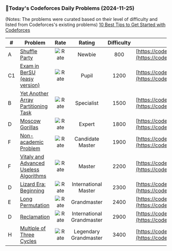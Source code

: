 ### 🌟Today's Codeforces Daily Problems (2024-11-25)
(Notes: The problems were curated based on their level of difficulty and listed from Codeforces's existing problems)
[10 Best Tips to Get Started with Codeforces](https://github.com/ika9810/Codeforces-Daily-Problems/blob/main/10%20Best%20Tips%20to%20Get%20Started%20with%20Codeforces.md)

| # | Problem | Rate| Rating | Difficulty | Contest |
|---| ----- | :--------: | :----------: | :----------: | ---------- |
|A|[Shuffle Party](https://codeforces.com/contest/1937/problem/A)|![Rate](https://img.shields.io/badge/Newbie-800-lightgrey)|Newbie|800|[https://codeforces.com/contest/1937](https://codeforces.com/contest/1937)|
|C1|[Exam in BerSU (easy version)](https://codeforces.com/contest/1185/problem/C1)|![Rate](https://img.shields.io/badge/Pupil-1200-brightgreen)|Pupil|1200|[https://codeforces.com/contest/1185](https://codeforces.com/contest/1185)|
|B|[Yet Another Array Partitioning Task](https://codeforces.com/contest/1114/problem/B)|![Rate](https://img.shields.io/badge/Specialist-1500-9cf)|Specialist|1500|[https://codeforces.com/contest/1114](https://codeforces.com/contest/1114)|
|D|[Moscow Gorillas](https://codeforces.com/contest/1793/problem/D)|![Rate](https://img.shields.io/badge/Expert-1800-blue)|Expert|1800|[https://codeforces.com/contest/1793](https://codeforces.com/contest/1793)|
|F|[Non-academic Problem](https://codeforces.com/contest/1986/problem/F)|![Rate](https://img.shields.io/badge/Candidate%20Master-1900-blueviolet)|Candidate Master|1900|[https://codeforces.com/contest/1986](https://codeforces.com/contest/1986)|
|F|[Vitaly and Advanced Useless Algorithms](https://codeforces.com/contest/1650/problem/F)|![Rate](https://img.shields.io/badge/Master-2200-orange)|Master|2200|[https://codeforces.com/contest/1650](https://codeforces.com/contest/1650)|
|D|[Lizard Era: Beginning](https://codeforces.com/contest/585/problem/D)|![Rate](https://img.shields.io/badge/International%20Master-2300-orange)|International Master|2300|[https://codeforces.com/contest/585](https://codeforces.com/contest/585)|
|E|[Long Permutation](https://codeforces.com/contest/1443/problem/E)|![Rate](https://img.shields.io/badge/Grandmaster-2400-red)|Grandmaster|2400|[https://codeforces.com/contest/1443](https://codeforces.com/contest/1443)|
|D|[Reclamation](https://codeforces.com/contest/325/problem/D)|![Rate](https://img.shields.io/badge/International%20Grandmaster-2900-red)|International Grandmaster|2900|[https://codeforces.com/contest/325](https://codeforces.com/contest/325)|
|H|[Multiple of Three Cycles](https://codeforces.com/contest/1844/problem/H)|![Rate](https://img.shields.io/badge/Legendary%20Grandmaster-3400-red)|Legendary Grandmaster|3400|[https://codeforces.com/contest/1844](https://codeforces.com/contest/1844)|
